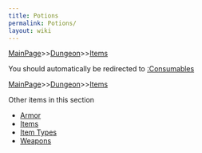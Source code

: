```yaml
---
title: Potions
permalink: Potions/
layout: wiki
---
```


[MainPage](/keeperrl_wiki/ "wikilink")>>[Dungeon](/keeperrl_wiki/Dungeon "wikilink")>>[Items](/keeperrl_wiki/Items "wikilink")

You should automatically be redirected to [:Consumables](/keeperrl_wiki/:Consumables/)

[MainPage](/keeperrl_wiki/ "wikilink")>>[Dungeon](/keeperrl_wiki/Dungeon "wikilink")>>[Items](/keeperrl_wiki/Items "wikilink")

Other items in this section
-    [Armor](/keeperrl_wiki/Armor "wikilink")
-    [Items](/keeperrl_wiki/Items "wikilink")
-    [Item Types](/keeperrl_wiki/Item_Types "wikilink")
-    [Weapons](/keeperrl_wiki/Weapons "wikilink")
